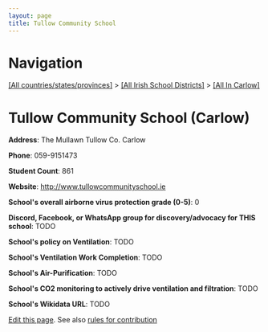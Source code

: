 ```yaml
---
layout: page
title: Tullow Community School
---
```

# Navigation

[[All countries/states/provinces]](../../..) > [[All Irish School Districts]](../..) > [[All In Carlow]](..)

# Tullow Community School (Carlow)

**Address**: The Mullawn Tullow Co. Carlow

**Phone**: 059-9151473

**Student Count**: 861

**Website**: <http://www.tullowcommunityschool.ie>

**School's overall airborne virus protection grade (0-5)**: 0

**Discord, Facebook, or WhatsApp group for discovery/advocacy for THIS school**: TODO

**School's policy on Ventilation**: TODO

**School's Ventilation Work Completion**: TODO

**School's Air-Purification**: TODO

**School's CO2 monitoring to actively drive ventilation and filtration**: TODO

**School's Wikidata URL**: TODO


[Edit this page](https://github.com/ventilate-schools/Ireland/edit/main/./Carlow/Tullow_Community_School.md). See also [rules for contribution](../../../contribution-rules/)